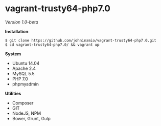 # vagrant-trusty64-php7.0
*Version 1.0-beta*

**Installation**  

    $ git clone https://github.com/johninamio/vagrant-trusty64-php7.0.git
    $ cd vagrant-trusty64-php7.0/ && vagrant up

**System**  

- Ubuntu 14.04
- Apache 2.4
- MySQL 5.5
- PHP 7.0
- phpmyadmin

**Utilities**  

- Composer
- GIT
- NodeJS, NPM
- Bower, Grunt, Gulp